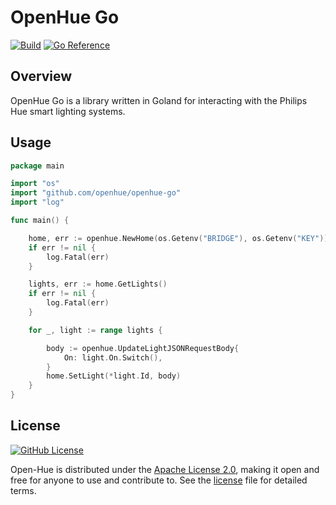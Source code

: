 # OpenHue Go
[![Build](https://github.com/openhue/openhue-go/actions/workflows/build.yml/badge.svg)](https://github.com/openhue/openhue-go/actions/workflows/build.yml)
[![Go Reference](https://pkg.go.dev/badge/github.com/openhue/openhue-go.svg)](https://pkg.go.dev/github.com/openhue/openhue-go)

## Overview

OpenHue Go is a library written in Goland for interacting with the Philips Hue smart lighting systems.

## Usage

```go
package main

import "os"
import "github.com/openhue/openhue-go"
import "log"

func main() {

	home, err := openhue.NewHome(os.Getenv("BRIDGE"), os.Getenv("KEY"))
	if err != nil {
		log.Fatal(err)
	}

	lights, err := home.GetLights()
	if err != nil {
		log.Fatal(err)
	}

	for _, light := range lights {

		body := openhue.UpdateLightJSONRequestBody{
			On: light.On.Switch(),
		}
		home.SetLight(*light.Id, body)
	}
}
```

## License
[![GitHub License](https://img.shields.io/github/license/openhue/openhue-cli)](https://github.com/openhue/openhue-cli/blob/main/LICENSE)

Open-Hue is distributed under the [Apache License 2.0](http://www.apache.org/licenses/),
making it open and free for anyone to use and contribute to.
See the [license](./LICENSE) file for detailed terms.
